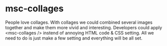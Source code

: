 # msc-collages
People love collages. With collages we could combined several images together and make them more vivid and interesting. Developers could apply &lt;msc-collages /> instend of annoying HTML code &amp; CSS setting. All we need to do is just make a few setting and everything will be all set. 
